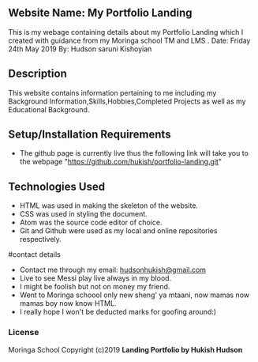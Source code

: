 ## Website Name: My Portfolio Landing
This is my webage containing details about my Portfolio Landing which I created with guidance from my Moringa school TM and LMS .
Date: Friday 24th May 2019
By: Hudson saruni Kishoyian

## Description
This website contains information pertaining to me including my Background Information,Skills,Hobbies,Completed Projects as well as my Educational Background.

## Setup/Installation Requirements
* The github page is currently live thus the following link will take you to the webpage "https://github.com/hukish/portfolio-landing.git"

## Technologies Used
* HTML was used in making the skeleton of the website.
* CSS was used in styling the document.
* Atom was the source code editor of choice.
* Git and Github were used as my local and online repositories respectively.

#contact details
* Contact me through my email: hudsonhukish@gmail.com
* Live to  see  Messi play live always in my blood.
* I might be  foolish but not on money my friend.
* Went to Moringa schoool  only  new  sheng' ya mtaani, now mamas now mamas boy now know HTML.
* I really hope I won't be deducted marks for goofing around:)

### License
Moringa School
Copyright (c)2019 **Landing Portfolio by Hukish Hudson**
